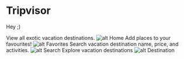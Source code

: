# Tripvisor
Hey ;)

View all exotic vacation destinations.
![alt Home](https://drive.google.com/uc?export=view&id=1Zgr-qTcgyxFmp3N72ACyqzvBJ2cLCB5q)
Add places to your favourites!
![alt Favorites](https://drive.google.com/uc?export=view&id=1nRu95kjJn7urC-3vuG9pp1B2PHLszxM3)
Search vacation destination name, price, and activities.
![alt Search](https://drive.google.com/uc?export=view&id=1PFULuYu1RdF9IpJFk9AFwfj5MIRHLl_a)
Explore vacation destinations
![alt Destination](https://drive.google.com/uc?export=view&id=1jyqvrv8hKwX09gR35-9189H3o4ypMfY_)
